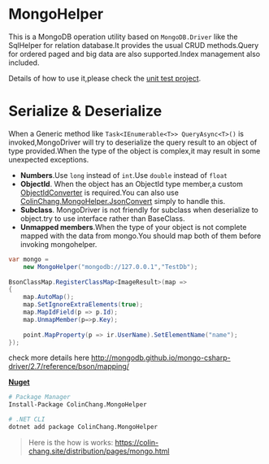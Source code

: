 # MongoHelper

This is a MongoDB operation utility based on `MongoDB.Driver` like the SqlHelper for relation database.It provides the usual CRUD methods.Query for ordered paged and big data are also supported.Index management also included.

Details of how to use it,please check the [unit test project](https://github.com/colin-chang/MongoHelper/tree/master/ColinChang.MongoHelper.Test).

# Serialize & Deserialize

When a Generic method like `Task<IEnumerable<T>> QueryAsync<T>()` is invoked,MongoDriver will try to deserialize the query result to an object of type provided.When the type of the object is complex,it may result in some unexpected exceptions.
* **Numbers**.Use `long` instead of `int`.Use `double` instead of `float`
* **ObjectId**. When the object has an ObjectId type member,a custom [ObjectIdConverter](https://github.com/colin-chang/MongoHelper/blob/master/ColinChang.MongoHelper.JsonConvert/ObjectIdConverter.cs) is required.You can also use [ColinChang.MongoHelper.JsonConvert](https://www.nuget.org/packages/ColinChang.MongoHelper.JsonConvert/) simply to handle this.
* **Subclass**. MongoDriver is not friendly for subclass when deserialize to object.try to use interface rather than BaseClass.
* **Unmapped members**.When the type of your object is not complete mapped with the data from mongo.You should map both of them before invoking mongohelper.

```csharp
var mongo =
    new MongoHelper("mongodb://127.0.0.1","TestDb");
        
BsonClassMap.RegisterClassMap<ImageResult>(map =>
{
    map.AutoMap();
    map.SetIgnoreExtraElements(true);
    map.MapIdField(p => p.Id);
    map.UnmapMember(p=>p.Key);
    
    point.MapProperty(p => ir.UserName).SetElementName("name");
});
```
check more details here http://mongodb.github.io/mongo-csharp-driver/2.7/reference/bson/mapping/



**[Nuget](https://www.nuget.org/packages/ColinChang.MongoHelper/)**
```sh
# Package Manager
Install-Package ColinChang.MongoHelper

# .NET CLI
dotnet add package ColinChang.MongoHelper
```

> Here is the how is works:
https://colin-chang.site/distribution/pages/mongo.html
